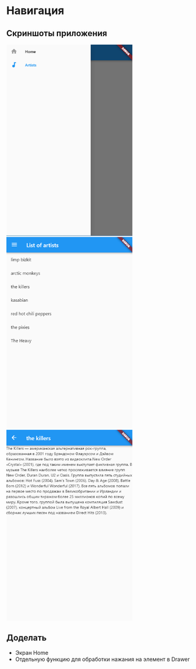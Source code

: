 # Навигация

## Скриншоты приложения

<img src="assets/images/screenshots/1.png" width="330" height="500">
<img src="assets/images/screenshots/2.png" width="330" height="500">
<img src="assets/images/screenshots/3.png" width="330" height="500">


## Доделать

- Экран Home
- Отдельную функцию для обработки нажания на элемент в Drawer

